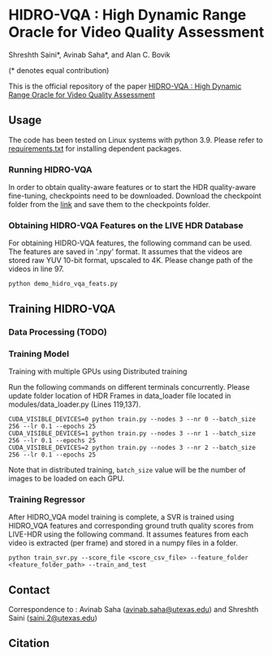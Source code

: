 # HIDRO-VQA : High Dynamic Range Oracle for Video Quality Assessment

Shreshth Saini*, Avinab Saha*, and Alan C. Bovik

(* denotes equal contribution)

This is the official repository of the paper [HIDRO-VQA : High Dynamic Range Oracle for Video Quality Assessment](https://arxiv.org/abs/2110.13266)

## Usage
The code has been tested on Linux systems with python 3.9. Please refer to [requirements.txt](requirements.txt) for installing dependent packages.

### Running HIDRO-VQA
In order to obtain quality-aware features or to start the HDR quality-aware fine-tuning, checkpoints need to be downloaded.  Download the checkpoint folder from the [link](https://drive.google.com/drive/folders/1wuakzvupOxwVv9Sa3Ta0IKjkSBPqG8MG?usp=sharing) and save them to the checkpoints folder.


### Obtaining HIDRO-VQA Features on the LIVE HDR Database
For obtaining HIDRO-VQA features, the following command can be used. The features are saved in '.npy' format. It assumes that the videos are stored raw YUV 10-bit format, upscaled to 4K. Please change path of the videos in line 97.
```
python demo_hidro_vqa_feats.py
```

## Training HIDRO-VQA
### Data Processing (TODO)


### Training Model

Training with multiple GPUs using Distributed training

Run the following commands on different terminals concurrently. Please update folder location of HDR Frames in data_loader file located in modules/data_loader.py (Lines 119,137).
```
CUDA_VISIBLE_DEVICES=0 python train.py --nodes 3 --nr 0 --batch_size 256 --lr 0.1 --epochs 25
CUDA_VISIBLE_DEVICES=1 python train.py --nodes 3 --nr 1 --batch_size 256 --lr 0.1 --epochs 25
CUDA_VISIBLE_DEVICES=2 python train.py --nodes 3 --nr 2 --batch_size 256 --lr 0.1 --epochs 25

```
Note that in distributed training, ```batch_size``` value will be the number of images to be loaded on each GPU. 

### Training Regressor
After HIDRO_VQA model training is complete, a SVR is trained using HIDRO_VQA features and corresponding ground truth quality scores from LIVE-HDR using the following command. It assumes features from each video is extracted (per frame) and stored in a numpy files in a folder. 

```
python train_svr.py --score_file <score_csv_file> --feature_folder <feature_folder_path> --train_and_test
```

## Contact
Correspondence to : Avinab Saha (avinab.saha@utexas.edu) and Shreshth Saini (saini.2@utexas.edu)

## Citation
```

```
